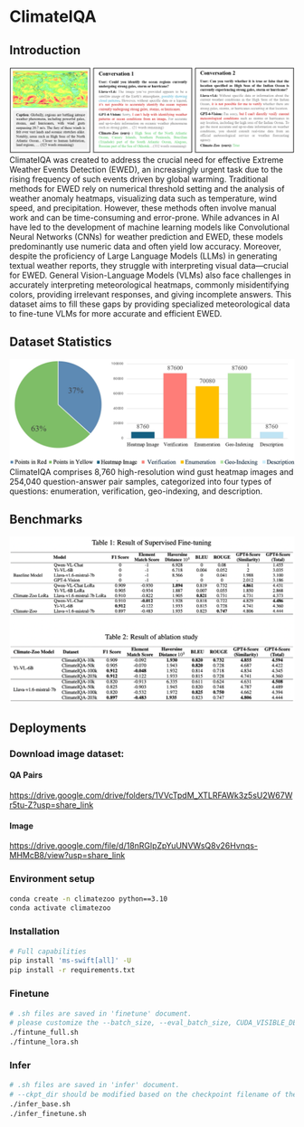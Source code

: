 # ClimateIQA
## Introduction
![image](https://github.com/AlexJJJChen/Climate-Zoo/blob/main/intro_img/nips-case-study_page-0001.jpg)
ClimateIQA was created to address the crucial need for effective Extreme Weather Events Detection (EWED), an increasingly urgent task due to the rising frequency of such events driven by global warming. Traditional methods for EWED rely on numerical threshold setting and the analysis of weather anomaly heatmaps, visualizing data such as temperature, wind speed, and precipitation. However, these methods often involve manual work and can be time-consuming and error-prone. While advances in AI have led to the development of machine learning models like Convolutional Neural Networks (CNNs) for weather prediction and EWED, these models predominantly use numeric data and often yield low accuracy. Moreover, despite the proficiency of Large Language Models (LLMs) in generating textual weather reports, they struggle with interpreting visual data—crucial for EWED. General Vision-Language Models (VLMs) also face challenges in accurately interpreting meteorological heatmaps, commonly misidentifying colors, providing irrelevant responses, and giving incomplete answers. This dataset aims to fill these gaps by providing specialized meteorological data to fine-tune VLMs for more accurate and efficient EWED. 

## Dataset Statistics
![image](https://github.com/AlexJJJChen/Climate-Zoo/blob/main/intro_img/nips-chart_page-0001.jpg)
ClimateIQA comprises 8,760 high-resolution wind gust heatmap images and 254,040 question-answer pair samples, categorized into four types of questions: enumeration, verification, geo-indexing, and description. 

## Benchmarks

![image](https://github.com/AlexJJJChen/Climate-Zoo/blob/main/intro_img/benchmarks.png)

## Deployments
### Download image dataset:
#### QA Pairs 
https://drive.google.com/drive/folders/1VVcTpdM_XTLRFAWk3z5sU2W67Wr5tu-Z?usp=share_link  
#### Image 
https://drive.google.com/file/d/18nRGlpZpYuUNVWsQ8v26Hvnqs-MHMcB8/view?usp=share_link

### Environment setup
```bash
conda create -n climatezoo python==3.10
conda activate climatezoo
```

### Installation
```bash
# Full capabilities
pip install 'ms-swift[all]' -U
pip install -r requirements.txt
```

### Finetune
```bash
# .sh files are saved in 'finetune' document.
# please customize the --batch_size, --eval_batch_size, CUDA_VISIBLE_DEVICES, --num_train_epochs
./fintune_full.sh
./fintune_lora.sh
```
### Infer
```bash
# .sh files are saved in 'infer' document.
# --ckpt_dir should be modified based on the checkpoint filename of the finetune output.
./infer_base.sh
./infer_finetune.sh
```
